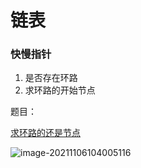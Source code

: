 # 链表

### 快慢指针

1. 是否存在环路
2. 求环路的开始节点

题目：

[求环路的还是节点](https://leetcode-cn.com/problems/linked-list-cycle-lcci/)

![image-20211106104005116](https://raw.githubusercontent.com/jiutiananshu/Picture/master/img/image-20211106104005116.png)

